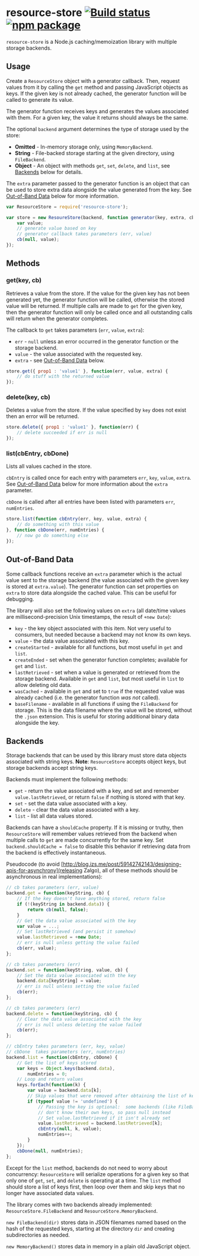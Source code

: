 # resource-store [![Build status](https://img.shields.io/travis/nylen/resource-store.svg?style=flat)](https://travis-ci.org/nylen/resource-store) [![npm package](http://img.shields.io/npm/v/resource-store.svg?style=flat)](https://www.npmjs.org/package/resource-store)

`resource-store` is a Node.js caching/memoization library with multiple storage
backends.

## Usage

Create a `ResourceStore` object with a generator callback.  Then, request
values from it by calling the `get` method and passing JavaScript objects as
keys.  If the given key is not already cached, the generator function will be
called to generate its value.

The generator function receives keys and generates the values associated with
them.  For a given key, the value it returns should always be the same.

The optional `backend` argument determines the type of storage used by the store:

- **Omitted** - In-memory storage only, using `MemoryBackend`.
- **String** - File-backed storage starting at the given directory, using
  `FileBackend`.
- **Object** - An object with methods `get`, `set`, `delete`, and `list`, see
  [Backends](#backends) below for details.

The `extra` parameter passed to the generator function is an object that can be
used to store extra data alongside the value generated from the key.  See
[Out-of-Band Data](#out-of-band-data) below for more information.

```js
var ResourceStore = require('resource-store');

var store = new ResoureStore(backend, function generator(key, extra, cb) {
    var value;
    // generate value based on key
    // generator callback takes parameters (err, value)
    cb(null, value);
});
```

## Methods

### get(key, cb)

Retrieves a value from the store.  If the value for the given key has not been
generated yet, the generator function will be called, otherwise the stored
value will be returned.  If multiple calls are made to `get` for the given key,
then the generator function will only be called once and all outstanding calls
will return when the generator completes.

The callback to `get` takes parameters (`err`, `value`, `extra`):

- `err` - `null` unless an error occurred in the generator function or the
  storage backend.
- `value` - the value associated with the requested key.
- `extra` - see [Out-of-Band Data](#out-of-band-data) below.

```js
store.get({ prop1 : 'value1' }, function(err, value, extra) {
    // do stuff with the returned value
});
```

### delete(key, cb)

Deletes a value from the store.  If the value specified by `key` does not exist
then an error will be returned.

```js
store.delete({ prop1 : 'value1' }, function(err) {
    // delete succeeded if err is null
});
```

### list(cbEntry, cbDone)

Lists all values cached in the store.

`cbEntry` is called once for each entry with parameters `err`, `key`, `value`,
`extra`.  See [Out-of-Band Data](#out-of-band-data) below for more information
about the `extra` parameter.

`cbDone` is called after all entries have been listed with parameters `err`,
`numEntries`.

```js
store.list(function cbEntry(err, key, value, extra) {
    // do something with this value
}, function cbDone(err, numEntries) {
    // now go do something else
});
```

## Out-of-Band Data

Some callback functions receive an `extra` parameter which is the actual value
sent to the storage backend (the value associated with the given key is stored
at `extra.value`).  The generator function can set properties on `extra` to
store data alongside the cached value.  This can be useful for debugging.

The library will also set the following values on `extra` (all date/time values
are millisecond-precision Unix timestamps, the result of `+new Date`):

- `key` - the key object associated with this item.  Not very useful to
  consumers, but needed because a backend may not know its own keys.
- `value` - the data value associated with this key.
- `createStarted` - available for all functions, but most useful in `get` and
  `list`.
- `createEnded` - set when the generator function completes; available for
  `get` and `list`.
- `lastRetrieved` - set when a value is generated or retrieved from the storage
  backend.  Available in `get` and `list`, but most useful in `list` to allow
  deleting old data.
- `wasCached` - available in `get` and set to `true` if the requested value was
  already cached (i.e. the generator function *was not* called).
- `baseFilename` - available in all functions if using the `FileBackend` for
  storage.  This is the data filename where the value will be stored, without
  the `.json` extension.  This is useful for storing additional binary data
  alongside the key.

## Backends

Storage backends that can be used by this library must store data objects
associated with string keys.  **Note**: `ResourceStore` accepts object keys,
but storage backends accept string keys.

Backends must implement the following methods:

- `get` - return the value associated with a key, and set and remember
  `value.lastRetrieved`, or return `false` if nothing is stored with that key.
- `set` - set the data value associated with a key.
- `delete` - clear the data value associated with a key.
- `list` - list all data values stored.

Backends can have a `shouldCache` property.  If it is missing or truthy, then
`ResourceStore` will remember values retrieved from the backend when multiple
calls to `get` are made concurrently for the same key.  Set
`backend.shouldCache = false` to disable this behavior if retrieving data from
the backend is effectively instantaneous.

Pseudocode (to avoid
[http://blog.izs.me/post/59142742143/designing-apis-for-asynchrony](releasing Zalgo),
all of these methods should be asynchronous in real implementations):

```js
// cb takes parameters (err, value)
backend.get = function(keyString, cb) {
    // If the key doesn't have anything stored, return false
    if (!(keyString in backend.data)) {
        return cb(null, false);
    }
    // Get the data value associated with the key
    var value = ...;
    // Set lastRetrieved (and persist it somehow)
    value.lastRetrieved = +new Date;
    // err is null unless getting the value failed
    cb(err, value);
};

// cb takes parameters (err)
backend.set = function(keyString, value, cb) {
    // Set the data value associated with the key
    backend.data[keyString] = value;
    // err is null unless setting the value failed
    cb(err);
};

// cb takes parameters (err)
backend.delete = function(keyString, cb) {
    // Clear the data value associated with the key
    // err is null unless deleting the value failed
    cb(err);
};

// cbEntry takes parameters (err, key, value)
// cbDone  takes parameters (err, numEntries)
backend.list = function(cbEntry, cbDone) {
    // Get the list of keys stored
    var keys = Object.keys(backend.data),
        numEntries = 0;
    // Loop and return values
    keys.forEach(function(k) {
        var value = backend.data[k];
        // Skip values that were removed after obtaining the list of keys
        if (typeof value != 'undefined') {
            // Passing the key is optional:  some backends (like FileBackend)
            // don't know their own keys, so pass null instead
            // Set value.lastRetrieved if it isn't already set
            value.lastRetrieved = backend.lastRetrieved[k];
            cbEntry(null, k, value);
            numEntries++;
        }
    });
    cbDone(null, numEntries);
};
```

Except for the `list` method, backends do not need to worry about concurrency:
`ResourceStore` will serialize operations for a given key so that only one of
`get`, `set`, and `delete` is operating at a time.  The `list` method should
store a list of keys first, then loop over them and skip keys that no longer
have associated data values.

The library comes with two backends already implemented:
`ResourceStore.FileBackend` and `ResourceStore.MemoryBackend`.

`new FileBackend(dir)` stores data in JSON filenames named based on the hash of
the requested keys, starting at the directory `dir` and creating subdirectories
as needed.

`new MemoryBackend()` stores data in memory in a plain old JavaScript object.
